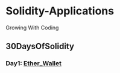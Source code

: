 # Solidity-Applications
Growing With Coding

## 30DaysOfSolidity

### Day1: [Ether_Wallet](https://github.com/Abhinav-Giri/Solidity-Applications/blob/main/Ether_Wallet)
